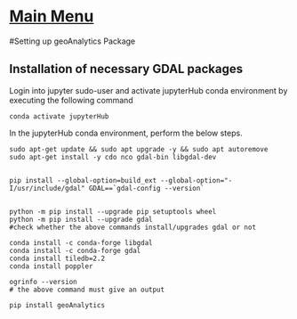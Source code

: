 # [Main Menu](index.html)

#Setting up geoAnalytics Package 

## Installation of necessary GDAL packages

Login into jupyter sudo-user and activate jupyterHub conda environment by executing the following command

    conda activate jupyterHub

In the jupyterHub conda environment, perform the below steps. 

    sudo apt-get update && sudo apt upgrade -y && sudo apt autoremove 
    sudo apt-get install -y cdo nco gdal-bin libgdal-dev
    
    
    pip install --global-option=build_ext --global-option="-I/usr/include/gdal" GDAL==`gdal-config --version`


    python -m pip install --upgrade pip setuptools wheel
    python -m pip install --upgrade gdal
    #check whether the above commands install/upgrades gdal or not

    conda install -c conda-forge libgdal
    conda install -c conda-forge gdal
    conda install tiledb=2.2
    conda install poppler

    ogrinfo --version
    # the above command must give an output

    pip install geoAnalytics